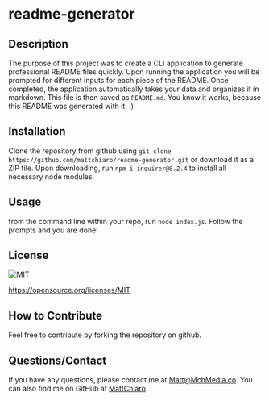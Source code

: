# readme-generator

## Description
         
The purpose of this project was to create a CLI application to generate professional README files quickly. Upon running the application you will be prompted for different inputs for each piece of the README. Once completed, the application automatically takes your data and organizes it in markdown. This file is then saved as ```README.md```. You know it works, because this README was generated with it! :)

## Installation

Clone the repository from github using ```git clone https://github.com/mattchiaro/readme-generator.git``` or download it as a ZIP file. Upon downloading, run ```npm i inquirer@8.2.4``` to install all necessary node modules.

## Usage

from the command line within your repo, run ```node index.js```. Follow the prompts and you are done!





## License

![MIT](https://img.shields.io/badge/license-MIT-blue.svg)

https://opensource.org/licenses/MIT

## How to Contribute

Feel free to contribute by forking the repository on github.

## Questions/Contact

If you have any questions, please contact me at Matt@MchMedia.co. You can also find me on GitHub at [MattChiaro](github.com/MattChiaro).


